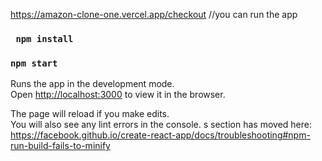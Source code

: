 https://amazon-clone-one.vercel.app/checkout //you can run the app
### ` npm install`

### `npm start`
Runs the app in the development mode.<br />
Open [http://localhost:3000](http://localhost:3000) to view it in the browser.

The page will reload if you make edits.<br />
You will also see any lint errors in the console.
s section has moved here: https://facebook.github.io/create-react-app/docs/troubleshooting#npm-run-build-fails-to-minify
